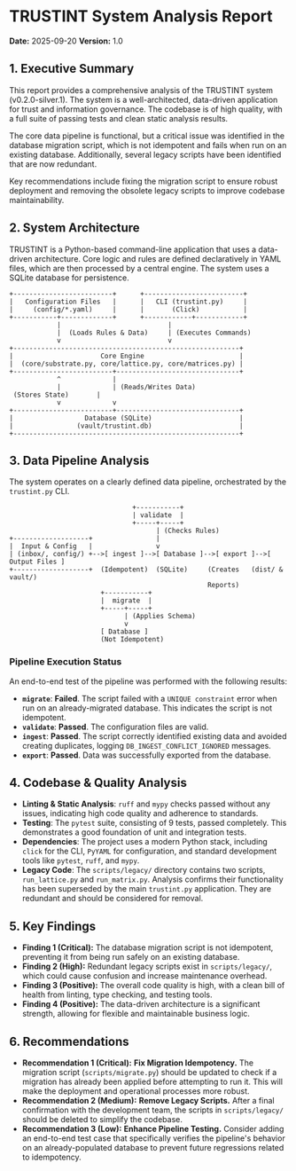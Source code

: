 
# TRUSTINT System Analysis Report

**Date:** 2025-09-20
**Version:** 1.0

## 1. Executive Summary

This report provides a comprehensive analysis of the TRUSTINT system (v0.2.0-silver.1). The system is a well-architected, data-driven application for trust and information governance. The codebase is of high quality, with a full suite of passing tests and clean static analysis results.

The core data pipeline is functional, but a critical issue was identified in the database migration script, which is not idempotent and fails when run on an existing database. Additionally, several legacy scripts have been identified that are now redundant.

Key recommendations include fixing the migration script to ensure robust deployment and removing the obsolete legacy scripts to improve codebase maintainability.

## 2. System Architecture

TRUSTINT is a Python-based command-line application that uses a data-driven architecture. Core logic and rules are defined declaratively in YAML files, which are then processed by a central engine. The system uses a SQLite database for persistence.

```
+-------------------------+      +-------------------------+
|   Configuration Files   |      |   CLI (trustint.py)     |
|     (config/*.yaml)     |      |       (Click)           |
+-----------+-------------+      +------------+------------+
            |                           |
            |  (Loads Rules & Data)     | (Executes Commands)
            v                           v
+---------------------------------------------------------+
|                      Core Engine                        |
|  (core/substrate.py, core/lattice.py, core/matrices.py) |
+-------------------------+-------------------------------+
            ^             |
            |             | (Reads/Writes Data)
 (Stores State)       |
            v             v
+-------------------------+-------------------------------+
|                  Database (SQLite)                      |
|                (vault/trustint.db)                      |
+---------------------------------------------------------+
```

## 3. Data Pipeline Analysis

The system operates on a clearly defined data pipeline, orchestrated by the `trustint.py` CLI.

```
                               +-----------+
                               | validate  |
                               +-----+-----+
                                     | (Checks Rules)
+-------------------+                |
|  Input & Config   |                v
| (inbox/, config/) +-->[ ingest ]-->[ Database ]-->[ export ]-->[ Output Files ]
+-------------------+  (Idempotent)  (SQLite)     (Creates   (dist/ & vault/)
                                                  Reports)
                       +-----------+
                       |  migrate  |
                       +-----+-----+
                             | (Applies Schema)
                             v
                       [ Database ]
                       (Not Idempotent)
```

### Pipeline Execution Status

An end-to-end test of the pipeline was performed with the following results:

*   **`migrate`**: **Failed**. The script failed with a `UNIQUE constraint` error when run on an already-migrated database. This indicates the script is not idempotent.
*   **`validate`**: **Passed**. The configuration files are valid.
*   **`ingest`**: **Passed**. The script correctly identified existing data and avoided creating duplicates, logging `DB_INGEST_CONFLICT_IGNORED` messages.
*   **`export`**: **Passed**. Data was successfully exported from the database.

## 4. Codebase & Quality Analysis

*   **Linting & Static Analysis**: `ruff` and `mypy` checks passed without any issues, indicating high code quality and adherence to standards.
*   **Testing**: The `pytest` suite, consisting of 9 tests, passed completely. This demonstrates a good foundation of unit and integration tests.
*   **Dependencies**: The project uses a modern Python stack, including `click` for the CLI, `PyYAML` for configuration, and standard development tools like `pytest`, `ruff`, and `mypy`.
*   **Legacy Code**: The `scripts/legacy/` directory contains two scripts, `run_lattice.py` and `run_matrix.py`. Analysis confirms their functionality has been superseded by the main `trustint.py` application. They are redundant and should be considered for removal.

## 5. Key Findings

*   **Finding 1 (Critical):** The database migration script is not idempotent, preventing it from being run safely on an existing database.
*   **Finding 2 (High):** Redundant legacy scripts exist in `scripts/legacy/`, which could cause confusion and increase maintenance overhead.
*   **Finding 3 (Positive):** The overall code quality is high, with a clean bill of health from linting, type checking, and testing tools.
*   **Finding 4 (Positive):** The data-driven architecture is a significant strength, allowing for flexible and maintainable business logic.

## 6. Recommendations

*   **Recommendation 1 (Critical):** **Fix Migration Idempotency.** The migration script (`scripts/migrate.py`) should be updated to check if a migration has already been applied before attempting to run it. This will make the deployment and operational processes more robust.
*   **Recommendation 2 (Medium):** **Remove Legacy Scripts.** After a final confirmation with the development team, the scripts in `scripts/legacy/` should be deleted to simplify the codebase.
*   **Recommendation 3 (Low):** **Enhance Pipeline Testing.** Consider adding an end-to-end test case that specifically verifies the pipeline's behavior on an already-populated database to prevent future regressions related to idempotency.
